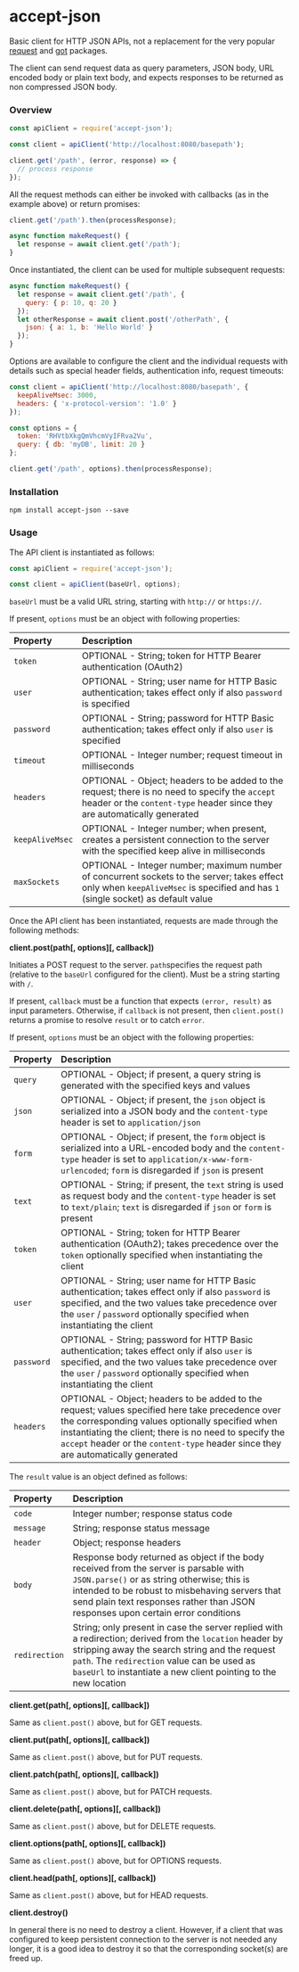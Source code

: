 # accept-json

Basic client for HTTP JSON APIs, not a replacement for the very popular [request](https://github.com/request/request) and [got](https://github.com/sindresorhus/got) packages.

The client can send request data as query parameters, JSON body, URL encoded body or plain text body, and expects responses to be returned as non compressed JSON body.

### Overview

```javascript
const apiClient = require('accept-json');

const client = apiClient('http://localhost:8080/basepath');

client.get('/path', (error, response) => {
  // process response
});
```

All the request methods can either be invoked with callbacks (as in the example above) or return promises:

```javascript
client.get('/path').then(processResponse);
```

```javascript
async function makeRequest() {
  let response = await client.get('/path');
}
```

Once instantiated, the client can be used for multiple subsequent requests:

```javascript
async function makeRequest() {
  let response = await client.get('/path', {
    query: { p: 10, q: 20 }
  });
  let otherResponse = await client.post('/otherPath', {
    json: { a: 1, b: 'Hello World' }
  });
}
```

Options are available to configure the client and the individual requests with details such as special header fields, authentication info, request timeouts:

```javascript
const client = apiClient('http://localhost:8080/basepath', {
  keepAliveMsec: 3000,
  headers: { 'x-protocol-version': '1.0' }
});

const options = {
  token: 'RHVtbXkgQmVhcmVyIFRva2Vu',
  query: { db: 'myDB', limit: 20 }
};

client.get('/path', options).then(processResponse);
```

### Installation

```
npm install accept-json --save
```

### Usage

The API client is instantiated as follows:

```javascript
const apiClient = require('accept-json');

const client = apiClient(baseUrl, options);
```

`baseUrl` must be a valid URL string, starting with `http://` or `https://`.

If present, `options` must be an object with following properties:

| Property        | Description |
|:----------------|:------------|
| `token`         | OPTIONAL - String; token for HTTP Bearer authentication (OAuth2) |
| `user`          | OPTIONAL - String; user name for HTTP Basic authentication; takes effect only if also `password` is specified |
| `password`      | OPTIONAL - String; password for HTTP Basic authentication; takes effect only if also `user` is specified
| `timeout`       | OPTIONAL - Integer number; request timeout in milliseconds |
| `headers`       | OPTIONAL - Object; headers to be added to the request; there is no need to specify the `accept` header or the `content-type` header since they are automatically generated
| `keepAliveMsec` | OPTIONAL - Integer number; when present, creates a persistent connection to the server with the specified keep alive in milliseconds |
| `maxSockets`    | OPTIONAL - Integer number; maximum number of concurrent sockets to the server; takes effect only when `keepAliveMsec` is specified and has `1` (single socket) as default value |

Once the API client has been instantiated, requests are made through the following methods:

**client.post(path[, options][, callback])**

Initiates a POST request to the server. `path`specifies the request path (relative to the `baseUrl` configured for the client). Must be a string starting with `/`.

If present, `callback` must be a function that expects `(error, result)` as input parameters. Otherwise, if `callback` is not present, then `client.post()` returns a promise to resolve `result` or to catch `error`.

If present, `options` must be an object with the following properties:

| Property        | Description |
|:----------------|:------------|
| `query`         | OPTIONAL - Object; if present, a query string is generated with the specified keys and values |
| `json`          | OPTIONAL - Object; if present, the `json` object is serialized into a JSON body and the `content-type` header is set to `application/json` |
| `form`          | OPTIONAL - Object; if present, the `form` object is serialized into a URL-encoded body and the `content-type` header is set to `application/x-www-form-urlencoded`; `form` is disregarded if `json` is present |
| `text`          | OPTIONAL - String; if present, the `text` string is used as request body and the `content-type` header is set to `text/plain`; `text` is disregarded if `json` or `form` is present |
| `token`         | OPTIONAL - String; token for HTTP Bearer authentication (OAuth2); takes precedence over the `token` optionally specified when instantiating the client |
| `user`          | OPTIONAL - String; user name for HTTP Basic authentication; takes effect only if also `password` is specified, and the two values take precedence over the `user` / `password` optionally specified when instantiating the client |
| `password`      | OPTIONAL - String; password for HTTP Basic authentication; takes effect only if also `user` is specified, and the two values take precedence over the `user` / `password` optionally specified when instantiating the client |
| `headers`       | OPTIONAL - Object; headers to be added to the request; values specified here take precedence over the corresponding values optionally specified when instantiating the client; there is no need to specify the `accept` header or the `content-type` header since they are automatically generated

The `result` value is an object defined as follows:

| Property      | Description |
|:--------------|:------------|
| `code`        | Integer number; response status code |
| `message`     | String; response status message |
| `header`      | Object; response headers |
| `body`        | Response body returned as object if the body received from the server is parsable with `JSON.parse()` or as string otherwise; this is intended to be robust to misbehaving servers that send plain text responses rather than JSON responses upon certain error conditions |
| `redirection` | String; only present in case the server replied with a redirection; derived from the `location` header by stripping away the search string and the request `path`. The `redirection` value can be used as `baseUrl` to instantiate a new client pointing to the new location |

**client.get(path[, options][, callback])**

Same as `client.post()` above, but for GET requests.

**client.put(path[, options][, callback])**

Same as `client.post()` above, but for PUT requests.

**client.patch(path[, options][, callback])**

Same as `client.post()` above, but for PATCH requests.

**client.delete(path[, options][, callback])**

Same as `client.post()` above, but for DELETE requests.

**client.options(path[, options][, callback])**

Same as `client.post()` above, but for OPTIONS requests.

**client.head(path[, options][, callback])**

Same as `client.post()` above, but for HEAD requests.

**client.destroy()**

In general there is no need to destroy a client. However, if a client that was configured to keep persistent connection to the server is not needed any longer, it is a good idea to destroy it so that the corresponding socket(s) are freed up.
